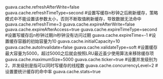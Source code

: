 guava.cache.refreshAfterWrite=false
guava.cache.refreshTimeType=second
#设置写缓存n秒钟之后刷新缓存，策略模式中不能设置该参数太小，否则不断取值刷新缓存，导致数据无法命中
guava.cache.refreshTime=3
guava.cache.expireAfterWrite=false
guava.cache.expireAfterAccess=true
guava.cache.expireTimeType=second
#设置写缓存后n秒钟过期/n秒钟没有访问过期
guava.cache.expireTime=-1
#设置缓存容器的初始容量为10
guava.cache.initialCapacity=10
guava.cache.autoInvalidate=false
guava.cache.validateType=soft
#设置缓存最大容量为5000，超过5000之后就会按照LRU最近虽少使用算法来移除缓存项
guava.cache.maximumSize=5000
guava.cache.ticker=true
#设置并发级别为2，并发级别是指可以同时写缓存的线程数
guava.cache.concurrencyLevel=2
#设置要统计缓存的命中率
guava.cache.stats=true